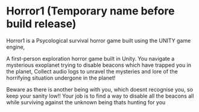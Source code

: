 # Horror1 (Temporary name before build release)
Horror1 is a Psycological survival horror game built using the UNITY game engine,

A first-person exploration horror game built in Unity. You navigate a mysterious exoplanet trying to disable beacons which have trapped you in the planet,
Collect audio logs to unravel the mysteries and lore of the horrifying situation undergone in the planet!

Beware as there is another being with you, which doesnt recognise you, so keep your sanity low!!
Your job is to find a way to disable all the beacons all while surviving against the unknown being thats hunting for you 

